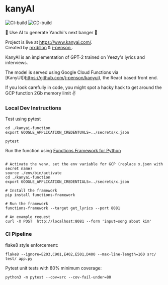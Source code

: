 # kanyAI

![CI-build](https://github.com/mxdillon/kanyai/workflows/CI-build/badge.svg)
![CD-build](https://github.com/mxdillon/kanyai/workflows/CD-build/badge.svg)

🎤 Use AI to generate Yandhi's next banger 🎤

Project is live at https://www.kanyai.com/. \
Created by [mxdillon](https://github.com/mxdillon) & [j-penson
](https://github.com/j-penson).

KanyAI is an implementation of GPT-2 trained on Yeezy's lyrics and interviews.

The model is served using Google Cloud Functions via [KanyUI])https://github.com/j-penson/kanyui), the React based front end.

If you look carefully in code, you might spot a hacky hack to get around the GCP function 2Gb memory limit ✌️

### Local Dev Instructions

Test using pytest 
```
cd ./kanyai-function
export GOOGLE_APPLICATION_CREDENTUALS=../secrets/x.json

pytest
```

Run the function using [Functions Framework for Python](https://github.com/GoogleCloudPlatform/functions-framework-python)
```

# Activate the venv, set the env variable for GCP (replace x.json with secret name)
source ./env/bin/activate
cd ./kanyai-function
export GOOGLE_APPLICATION_CREDENTIALS=../secrets/x.json

# Install the framework
pip install functions-framework

# Run the framework
functions-framework --target get_lyrics --port 8081

# An example request
curl -X POST  http://localhost:8081 --form 'input=song about kim'

```


### CI Pipeline

flake8 style enforcement:

`flake8 --ignore=E203,C901,E402,E501,D400 --max-line-length=160 src/ test/ app.py`

Pytest unit tests with 80% minimum coverage:

`python3 -m pytest --cov=src --cov-fail-under=80`

